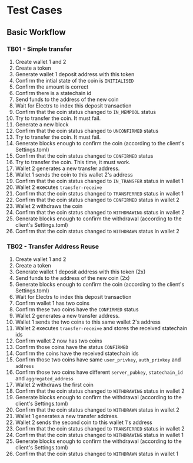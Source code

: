# Test Cases

## Basic Workflow

### TB01 - Simple transfer

01. Create wallet 1 and 2
02. Create a token
03. Generate wallet 1 deposit address with this token
04. Confirm the intial state of the coin is `INITIALISED`
05. Confirm the amount is correct
06. Confirm there is a statechain id
07. Send funds to the address of the new coin
08. Wait for Electrs to index this deposit transaction
09. Confirm that the coin status changed to `IN_MEMPOOL` status
11. Try to transfer the coin. It must fail.
12. Generate a new block
13. Confirm that the coin status changed to `UNCONFIRMED` status
14. Try to transfer the coin. It must fail.
15. Generate blocks enough to confirm the coin (according to the client's Settings.toml)
16. Confirm that the coin status changed to `CONFIRMED` status
17. Try to transfer the coin. This time, it must work.
18. Wallet 2 generates a new transfer address.
19. Wallet 1 sends the coin to this wallet 2's address
20. Confirm that the coin status changed to `IN_TRANSFER` status in wallet 1
21. Wallet 2 executes `transfer-receive`
22. Confirm that the coin status changed to `TRANSFERRED` status in wallet 1
23. Confirm that the coin status changed to `CONFIRMED` status in wallet 2
24. Wallet 2 withdraws the coin
25. Confirm that the coin status changed to `WITHDRAWING` status in wallet 2
26. Generate blocks enough to confirm the withdrawal (according to the client's Settings.toml)
25. Confirm that the coin status changed to `WITHDRAWN` status in wallet 2

### TB02 - Transfer Address Reuse

01. Create wallet 1 and 2
02. Create a token
03. Generate wallet 1 deposit address with this token (2x)
04. Send funds to the address of the new coin (2x)
05. Generate blocks enough to confirm the coin (according to the client's Settings.toml)
06. Wait for Electrs to index this deposit transaction
07. Confirm wallet 1 has two coins
08. Confirm these two coins have the `CONFIRMED` status 
09. Wallet 2 generates a new transfer address.
10. Wallet 1 sends the two coins to this same wallet 2's address
11. Wallet 2 executes `transfer-receive` and stores the received statechain ids
12. Confirm wallet 2 now has two coins
13. Confirm those coins have the status `CONFIRMED`
14. Confirm the coins have the received statechain ids
15. Confirm those two coins have same `user_privkey`, `auth_privkey` and `address`
16. Confirm those two coins have different `server_pubkey`, `statechain_id` and `aggregated_address`
17. Wallet 2 withdraws the first coin
18. Confirm that the coin status changed to `WITHDRAWING` status in wallet 2
19. Generate blocks enough to confirm the withdrawal (according to the client's Settings.toml)
20. Confirm that the coin status changed to `WITHDRAWN` status in wallet 2
21. Wallet 1 generates a new transfer address.
22. Wallet 2 sends the second coin to this wallet 1's address
23. Confirm that the coin status changed to `TRANSFERRED` status in wallet 2
24. Confirm that the coin status changed to `WITHDRAWING` status in wallet 1
25. Generate blocks enough to confirm the withdrawal (according to the client's Settings.toml)
26. Confirm that the coin status changed to `WITHDRAWN` status in wallet 1
